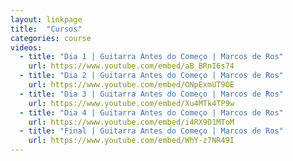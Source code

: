 ```yaml
---
layout: linkpage
title:  "Cursos"
categories: course
videos:
  - title: "Dia 1 | Guitarra Antes do Começo | Marcos de Ros"
    url: https://www.youtube.com/embed/aB_BRnI6s74
  - title: "Dia 2 | Guitarra Antes do Começo | Marcos de Ros"
    url: https://www.youtube.com/embed/ONpExmUT9OE
  - title: "Dia 3 | Guitarra Antes do Começo | Marcos de Ros"
    url: https://www.youtube.com/embed/Xu4MTk4TP9w
  - title: "Dia 4 | Guitarra Antes do Começo | Marcos de Ros"
    url: https://www.youtube.com/embed/i4RX9D1MToM
  - title: "Final | Guitarra Antes do Começo | Marcos de Ros"
    url: https://www.youtube.com/embed/WhY-z7NR49I
---
```

